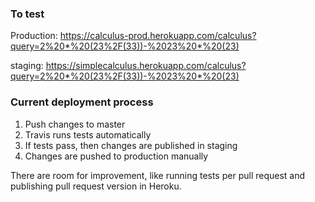 ### To test

Production: https://calculus-prod.herokuapp.com/calculus?query=2%20*%20(23%2F(33))-%2023%20*%20(23)

staging: https://simplecalculus.herokuapp.com/calculus?query=2%20*%20(23%2F(33))-%2023%20*%20(23)


### Current deployment process

1. Push changes to master
2. Travis runs tests automatically
3. If tests pass, then changes are published in staging
4. Changes are pushed to production manually

There are room for improvement, like running tests per pull request and publishing pull request version in Heroku.
